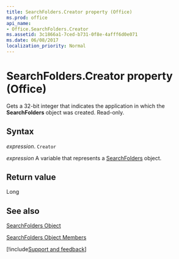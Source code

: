 ```yaml
---
title: SearchFolders.Creator property (Office)
ms.prod: office
api_name:
- Office.SearchFolders.Creator
ms.assetid: 3c1866a1-7ced-b731-0f8e-4afff6d0e071
ms.date: 06/08/2017
localization_priority: Normal
---
```



# SearchFolders.Creator property (Office)

Gets a 32-bit integer that indicates the application in which the  **SearchFolders** object was created. Read-only.


## Syntax

_expression_. `Creator`

_expression_ A variable that represents a [SearchFolders](Office.SearchFolders.md) object.


## Return value

Long


## See also


[SearchFolders Object](Office.SearchFolders.md)



[SearchFolders Object Members](./overview/Library-Reference/searchfolders-members-office.md)

[!include[Support and feedback](~/includes/feedback-boilerplate.md)]